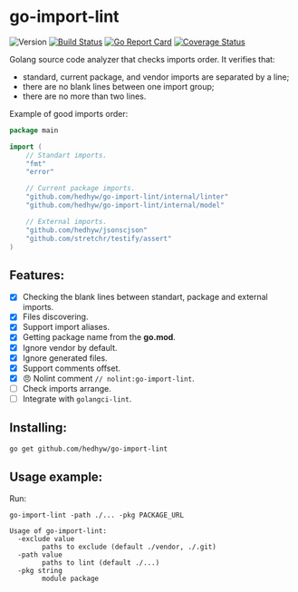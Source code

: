 # go-import-lint

![Version](https://img.shields.io/github/v/tag/hedhyw/go-import-lint)
[![Build Status](https://travis-ci.org/hedhyw/go-import-lint.svg?branch=master)](https://travis-ci.org/hedhyw/go-import-lint)
[![Go Report Card](https://goreportcard.com/badge/github.com/hedhyw/go-import-lint)](https://goreportcard.com/report/github.com/hedhyw/go-import-lint)
[![Coverage Status](https://coveralls.io/repos/github/hedhyw/go-import-lint/badge.svg?branch=master)](https://coveralls.io/github/hedhyw/go-import-lint?branch=master)

Golang source code analyzer that checks imports order. It verifies that:
- standard, current package, and vendor imports are separated by a line;
- there are no blank lines between one import group;
- there are no more than two lines.

Example of good imports order:

<!-- ReadmeExample -->
```go
package main

import (
    // Standart imports.
    "fmt"
    "error"

    // Current package imports.
    "github.com/hedhyw/go-import-lint/internal/linter"
    "github.com/hedhyw/go-import-lint/internal/model"

    // External imports.
    "github.com/hedhyw/jsonscjson"
    "github.com/stretchr/testify/assert"
)
```
<!-- /ReadmeExample -->

## Features:

- [x] Checking the blank lines between standart, package and external imports.
- [x] Files discovering.
- [x] Support import aliases.
- [x] Getting package name from the **go.mod**.
- [x] Ignore vendor by default.
- [x] Ignore generated files.
- [x] Support comments offset.
- [x] 😠 Nolint comment `// nolint:go-import-lint`.
- [ ] Check imports arrange.
- [ ] Integrate with `golangci-lint`.

## Installing:

```sh
go get github.com/hedhyw/go-import-lint
```

## Usage example:

Run:

`go-import-lint -path ./... -pkg PACKAGE_URL`

```
Usage of go-import-lint:
  -exclude value
        paths to exclude (default ./vendor, ./.git)
  -path value
        paths to lint (default ./...)
  -pkg string
        module package
```